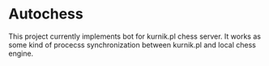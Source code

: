 # Autochess

This project currently implements bot for kurnik.pl chess server. It works as some kind of procecss synchronization between kurnik.pl and local chess engine.
